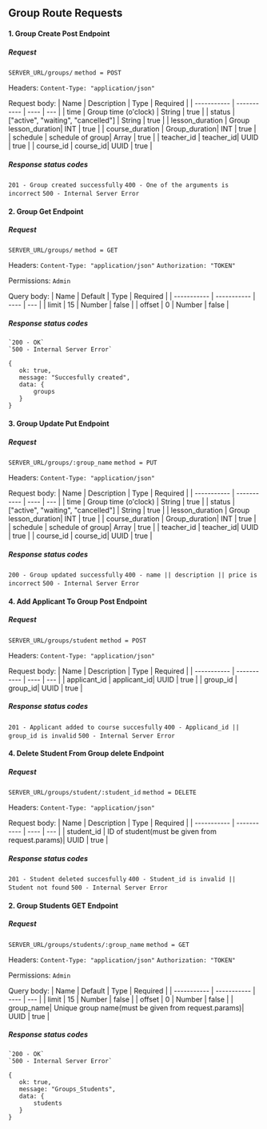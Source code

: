 ## Group Route Requests

#### 1. Group Create Post Endpoint

##### Request

`SERVER_URL/groups/`
`method = POST`

Headers:
`Content-Type: "application/json"`

Request body:
| Name | Description | Type | Required |
| ----------- | ----------- | ---- | --- |
| time | Group time (o'clock)  | String | true |
| status | ["active", "waiting", "cancelled"] | String | true |
| lesson_duration | Group lesson_duration| INT | true | 
| course_duration | Group_duration| INT | true |
| schedule | schedule of group| Array | true |
| teacher_id | teacher_id| UUID | true |
| course_id | course_id| UUID | true | 


##### Response status codes

`201 - Group created successfully`
`400 - One of the arguments is incorrect`
`500 - Internal Server Error`


#### 2. Group Get Endpoint

##### Request

`SERVER_URL/groups/`
`method = GET` 

Headers:
`Content-Type: "application/json"`
`Authorization: "TOKEN"`

Permissions:
`Admin`

Query body:
| Name | Default | Type | Required |
| ----------- | ----------- | ---- | --- |
| limit | 15 | Number | false |
| offset | 0 | Number | false |

##### Response status codes  

    `200 - OK`
    `500 - Internal Server Error`

    {
       ok: true,
       message: "Succesfully created",
       data: {
           groups
       }
    }


 
 

#### 3. Group Update Put Endpoint

##### Request

`SERVER_URL/groups/:group_name`
`method = PUT` 

Headers:
`Content-Type: "application/json"`

Request body:
| Name | Description | Type | Required |
| ----------- | ----------- | ---- | --- |
| time | Group time (o'clock)  | String | true |
| status | ["active", "waiting", "cancelled"] | String | true |
| lesson_duration | Group lesson_duration| INT | true | 
| course_duration | Group_duration| INT | true |
| schedule | schedule of group| Array | true |
| teacher_id | teacher_id| UUID | true |
| course_id | course_id| UUID | true | 

##### Response status codes

`200 - Group updated successfully`
`400 - name || description || price is incorrect`
`500 - Internal Server Error`



#### 4. Add Applicant To Group  Post Endpoint

##### Request

`SERVER_URL/groups/student`
`method = POST`

Headers:
`Content-Type: "application/json"`

Request body:
| Name | Description | Type | Required |
| ----------- | ----------- | ---- | --- | 
| applicant_id | applicant_id| UUID | true |
| group_id | group_id| UUID | true | 


##### Response status codes

`201 - Applicant added to course succesfully`
`400 - Applicand_id || group_id is invalid`
`500 - Internal Server Error`




#### 4. Delete Student From Group delete Endpoint

##### Request

`SERVER_URL/groups/student/:student_id`
`method = DELETE`

Headers:
`Content-Type: "application/json"`

Request body:
| Name | Description | Type | Required |
| ----------- | ----------- | ---- | --- | 
| student_id | ID of student(must be given from request.params)| UUID | true | 


##### Response status codes

`201 - Student deleted succesfully`
`400 - Student_id is invalid || Student not found`
`500 - Internal Server Error`



#### 2. Group Students GET Endpoint

##### Request

`SERVER_URL/groups/students/:group_name`
`method = GET`

Headers:
`Content-Type: "application/json"`
`Authorization: "TOKEN"`

Permissions:
`Admin`

Query body:
| Name | Default | Type | Required |
| ----------- | ----------- | ---- | --- |
| limit | 15 | Number | false |
| offset | 0 | Number | false |
| group_name| Unique group name(must be given from request.params)| UUID | true | 


##### Response status codes  
 
    `200 - OK`
    `500 - Internal Server Error`

    {
       ok: true,
       message: "Groups_Students",
       data: {
           students
       }
    }
